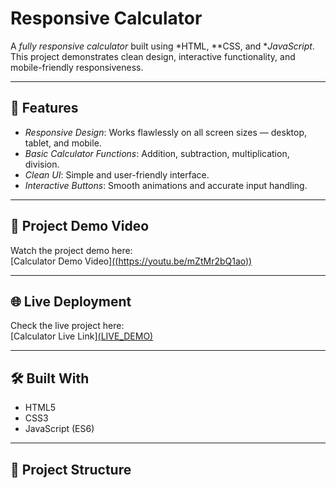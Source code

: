 # Responsive Calculator

A *fully responsive calculator* built using *HTML, **CSS, and **JavaScript*.  
This project demonstrates clean design, interactive functionality, and mobile-friendly responsiveness.

---

## 📌 Features

- *Responsive Design*: Works flawlessly on all screen sizes — desktop, tablet, and mobile.
- *Basic Calculator Functions*: Addition, subtraction, multiplication, division.
- *Clean UI*: Simple and user-friendly interface.
- *Interactive Buttons*: Smooth animations and accurate input handling.

---

## 🎥 Project Demo Video

Watch the project demo here:  
[Calculator Demo Video][((https://youtu.be/mZtMr2bQ1ao))](https://youtu.be/mZtMr2bQ1ao)

---

## 🌐 Live Deployment

Check the live project here:  
[Calculator Live Link][(LIVE_DEMO)](https://divyansh1502.github.io/Calculator/)

---

## 🛠 Built With

- HTML5  
- CSS3  
- JavaScript (ES6)

---

## 📂 Project Structure
